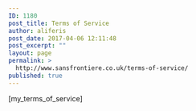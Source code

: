 ```yaml
---
ID: 1180
post_title: Terms of Service
author: aliferis
post_date: 2017-04-06 12:11:48
post_excerpt: ""
layout: page
permalink: >
  http://www.sansfrontiere.co.uk/terms-of-service/
published: true
---
```

[my_terms_of_service]